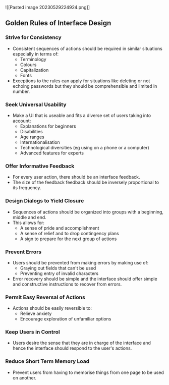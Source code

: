 ![[Pasted image 20230529224924.png]]
## Golden Rules of Interface Design
### Strive for Consistency
* Consistent sequences of actions should be required in similar situations especially in terms of:
	* Terminology
	* Colours
	* Capitalization
	* Fonts
* Exceptions to the rules can apply for situations like deleting or not echoing passwords but they should be comprehensible and limited in number.
### Seek Universal Usability
* Make a UI that is useable and fits a diverse set of users taking into account: 
	* Explanations for beginners
	* Disabilities 
	* Age ranges
	* Internationalisation 
	* Technological diversities (eg using on a phone or a computer)
	* Advanced features for experts
### Offer Informative Feedback
* For every user action, there should be an interface feedback.
* The size of the feedback feedback should be inversely proportional to its frequency.
### Design Dialogs to Yield Closure
* Sequences of actions should be organized into groups with a beginning, middle and end.
* This allows for:
	* A sense of pride and accomplishment
	* A sense of relief and to drop contingency plans
	* A sign to prepare for the next group of actions
### Prevent Errors
* Users should be prevented from making errors by making use of: 
	* Graying out fields that can't be used
	* Preventing entry of invalid characters
* Error recovery should be simple and the interface should offer simple and constructive instructions to recover from errors.
### Permit Easy Reversal of Actions 
* Actions should be easily reversible to: 
	* Relieve anxiety
	* Encourage exploration of unfamiliar options
### Keep Users in Control
* Users desire the sense that they are in charge of the interface and hence the interface should respond to the user's actions.
### Reduce Short Term Memory Load
* Prevent users from having to memorise things from one page to be used on another.